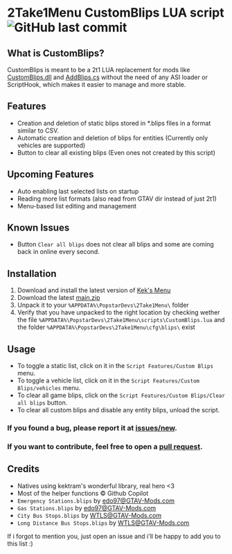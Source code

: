 # 2Take1Menu CustomBlips LUA script ![GitHub last commit](https://img.shields.io/github/last-commit/Bluscream/2Take1-CustomBlips)

## What is CustomBlips?

CustomBlips is meant to be a 2t1 LUA replacement for mods like [CustomBlips.dll](https://www.gta5-mods.com/scripts/custom-blips) and [AddBlips.cs](https://www.gta5-mods.com/scripts/addblips) without the need of any ASI loader or ScriptHook, which makes it easier to manage and more stable.

## Features
- Creation and deletion of static blips stored in *.blips files in a format similar to CSV.
- Automatic creation and deletion of blips for entities (Currently only vehicles are supported)
- Button to clear all existing blips (Even ones not created by this script)

## Upcoming Features
- Auto enabling last selected lists on startup
- Reading more list formats (also read from GTAV dir instead of just 2t1)
- Menu-based list editing and management

## Known Issues
- Button `Clear all blips` does not clear all blips and some are coming back in online every second.

## Installation
1. Download and install the latest version of [Kek's Menu](https://github.com/kektram/Keks-menu#how-to-install)
2. Download the latest [main.zip](https://github.com/Bluscream/2Take1-CustomBlips/archive/refs/heads/main.zip)
3. Unpack it to your `%APPDATA%\PopstarDevs\2Take1Menu\` folder
4. Verify that you have unpacked to the right location by checking wether the file `%APPDATA%\PopstarDevs\2Take1Menu\scripts\CustomBlips.lua` and the folder `%APPDATA%\PopstarDevs\2Take1Menu\cfg\blips\` exist

## Usage
- To toggle a static list, click on it in the `Script Features/Custom Blips` menu.
- To toggle a vehicle list, click on it in the `Script Features/Custom Blips/vehicles` menu.
- To clear all game blips, click on the `Script Features/Custom Blips/Clear all blips` button.
- To clear all custom blips and disable any entity blips, unload the script.

### If you found a bug, please report it at [issues/new](https://github.com/Bluscream/2Take1-CustomBlips/issues/new).

### If you want to contribute, feel free to open a [pull request](https://github.com/Bluscream/2Take1-CustomBlips/pulls/new).

## Credits
- Natives using kektram's wonderful library, real hero <3
- Most of the helper functions ©️ Github Copilot
- `Emergency Stations.blips` by [edo97@GTAV-Mods.com](https://www.gta5-mods.com/scripts/addblips)
- `Gas Stations.blips` by [edo97@GTAV-Mods.com](https://www.gta5-mods.com/scripts/addblips)
- `City Bus Stops.blips` by [WTLS@GTAV-Mods.com](https://www.gta5-mods.com/scripts/los-santos-bus-service-as-client-bus-transport-service-in-los-santos-player-as-passenger-openiv)
- `Long Distance Bus Stops.blips` by [WTLS@GTAV-Mods.com](https://www.gta5-mods.com/scripts/long-travel-bus-service)

If i forgot to mention you, just open an issue and i'll be happy to add you to this list :)